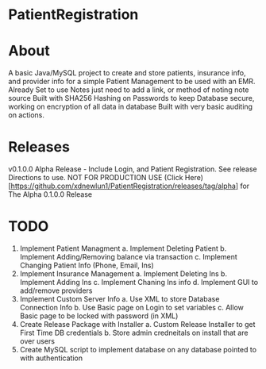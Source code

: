 # PatientRegistration
# About
A basic Java/MySQL project to create and store patients, insurance info, and provider info for a simple Patient Management to be used with an EMR.
Already Set to use Notes just need to add a link, or method of noting note source
Built with SHA256 Hashing on Passwords to keep Database secure, working on encryption of all data in database
Built with very basic auditing on actions.

# Releases
v0.1.0.0 Alpha Release - Include Login, and Patient Registration. See release Directions to use. NOT FOR PRODUCTION USE
(Click Here)[https://github.com/xdnewlun1/PatientRegistration/releases/tag/alpha] for The Alpha 0.1.0.0 Release

# TODO
1. Implement Patient Managment
    a. Implement Deleting Patient
    b. Implement Adding/Removing balance via transaction
    c. Implement Changing Patient Info (Phone, Email, Ins)
2. Implement Insurance Management
    a. Implement Deleting Ins
    b. Implement Adding Ins
    c. Implement Chaning Ins info
    d. Implement GUI to add/remove providers
3. Implement Custom Server Info
    a. Use XML to store Database Connection Info
    b. Use Basic page on Login to set variables
        c. Allow Basic page to be locked with password (in XML)
4. Create Release Package with Installer
    a. Custom Release Installer to get First Time DB credentials
    b. Store admin credneitals on install that are over users
5. Create MySQL script to implement database on any database pointed to with authentication
